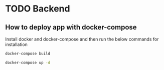 # TODO Backend

## How to deploy app with docker-compose

Install docker and docker-compose and then run the below commands for installation

```bash
docker-compose build

docker-compose up -d
```
